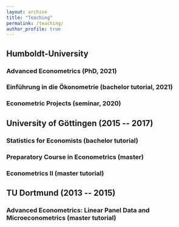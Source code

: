 ```yaml
---
layout: archive
title: "Teaching"
permalink: /teaching/
author_profile: true
---
```


## Humboldt-University
### Advanced Econometrics (PhD, 2021)
### Einführung in die Ökonometrie (bachelor tutorial, 2021)
### Econometric Projects (seminar, 2020)

## University of Göttingen (2015 -- 2017)
### Statistics for Economists (bachelor tutorial)
### Preparatory Course in Econometrics (master)
### Econometrics II (master tutorial)

## TU Dortmund (2013 -- 2015)
### Advanced Econometrics: Linear Panel Data and Microeconometrics (master tutorial)
